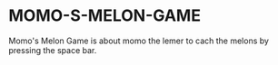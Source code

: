 # MOMO-S-MELON-GAME
Momo's Melon Game is about momo the lemer to cach the melons by pressing the space bar.
